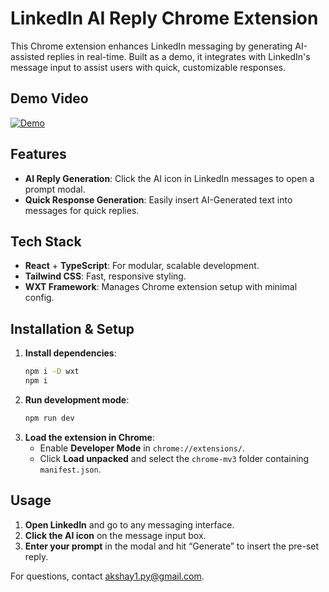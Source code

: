 
# LinkedIn AI Reply Chrome Extension

This Chrome extension enhances LinkedIn messaging by generating AI-assisted replies in real-time. Built as a demo, it integrates with LinkedIn's message input to assist users with quick, customizable responses.

## Demo Video
[![Demo](video-link-thumbnail)](video-link)

## Features
- **AI Reply Generation**: Click the AI icon in LinkedIn messages to open a prompt modal.
- **Quick Response Generation**: Easily insert AI-Generated text into messages for quick replies.

## Tech Stack
- **React** + **TypeScript**: For modular, scalable development.
- **Tailwind CSS**: Fast, responsive styling.
- **WXT Framework**: Manages Chrome extension setup with minimal config.

## Installation & Setup

1. **Install dependencies**:
    ```bash
    npm i -D wxt
    npm i
    ```
2. **Run development mode**:
    ```bash
    npm run dev
    ```
3. **Load the extension in Chrome**:
    - Enable **Developer Mode** in `chrome://extensions/`.
    - Click **Load unpacked** and select the `chrome-mv3` folder containing `manifest.json`.

## Usage
1. **Open LinkedIn** and go to any messaging interface.
2. **Click the AI icon** on the message input box.
3. **Enter your prompt** in the modal and hit “Generate” to insert the pre-set reply.

For questions, contact [akshay1.py@gmail.com](mailto:akshay1.py@gmail.com).
